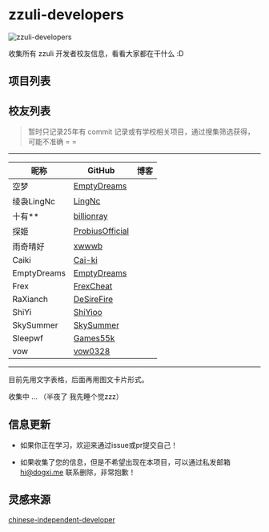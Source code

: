 # zzuli-developers

![zzuli-developers](https://socialify.git.ci/dogxii/zzuli-developers/image?custom_language=GitHub&description=1&font=Source+Code+Pro&issues=1&language=1&logo=https%3A%2F%2Fkys.zzuli.edu.cn%2Fauthentication%2Fpublic%2FgetImg%3Fpath%3D%255C2025%255C9%255C1758306251136.jpg&name=1&pattern=Plus&pulls=1&stargazers=1&theme=Auto)

收集所有 zzuli 开发者校友信息，看看大家都在干什么 :D

## 项目列表

## 校友列表

> 暂时只记录25年有 commit 记录或有学校相关项目，通过搜集筛选获得，可能不准确 = =

---

| 昵称        | GitHub                                                | 博客 |
| ----------- | ----------------------------------------------------- | ---- |
| 空梦        | [EmptyDreams](https://github.com/EmptyDreams)         |      |
| 绫袅LingNc  | [LingNc](https://github.com/LingNc)                   |      |
| 十有\*\*    | [billionray](https://github.com/billionray)           |      |
| 探姬        | [ProbiusOfficial](https://github.com/ProbiusOfficial) |      |
| 雨奇晴好    | [xwwwb](https://github.com/xwwwb)                     |      |
| Caiki       | [Cai-ki](https://github.com/Cai-ki)                   |      |
| EmptyDreams | [EmptyDreams](https://github.com/EmptyDreams)         |      |
| Frex        | [FrexCheat](https://github.com/FrexCheat)             |      |
| RaXianch    | [DeSireFire](https://github.com/DeSireFire)           |      |
| ShiYi       | [ShiYioo](https://github.com/ShiYioo)                 |      |
| SkySummer   | [SkySummer](https://github.com/SkySummer)             |      |
| Sleepwf     | [Games55k](https://github.com/Games55k)               |      |
| vow         | [vow0328](https://github.com/vow0328)                 |      |

---

目前先用文字表格，后面再用图文卡片形式。

收集中 ... （半夜了 我先睡个觉zzz）

## 信息更新

- 如果你正在学习，欢迎来通过issue或pr提交自己！

- 如果收集了您的信息，但是不希望出现在本项目，可以通过私发邮箱 hi@dogxi.me 联系删除，非常抱歉！

## 灵感来源

[chinese-independent-developer](https://github.com/1c7/chinese-independent-developer)
